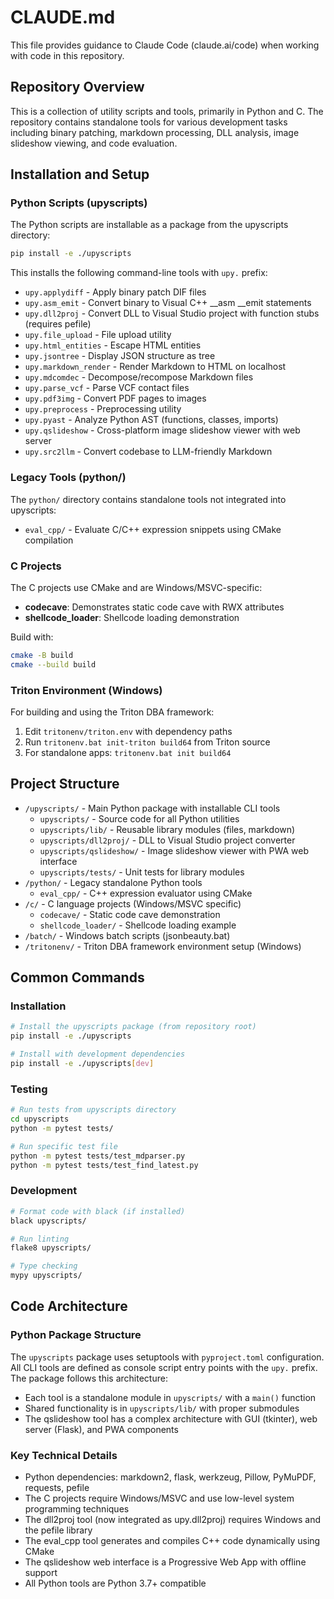 # CLAUDE.md

This file provides guidance to Claude Code (claude.ai/code) when working with code in this repository.

## Repository Overview

This is a collection of utility scripts and tools, primarily in Python and C. The repository contains standalone tools for various development tasks including binary patching, markdown processing, DLL analysis, image slideshow viewing, and code evaluation.

## Installation and Setup

### Python Scripts (upyscripts)
The Python scripts are installable as a package from the upyscripts directory:
```bash
pip install -e ./upyscripts
```

This installs the following command-line tools with `upy.` prefix:
- `upy.applydiff` - Apply binary patch DIF files
- `upy.asm_emit` - Convert binary to Visual C++ __asm __emit statements
- `upy.dll2proj` - Convert DLL to Visual Studio project with function stubs (requires pefile)
- `upy.file_upload` - File upload utility
- `upy.html_entities` - Escape HTML entities
- `upy.jsontree` - Display JSON structure as tree
- `upy.markdown_render` - Render Markdown to HTML on localhost
- `upy.mdcomdec` - Decompose/recompose Markdown files
- `upy.parse_vcf` - Parse VCF contact files
- `upy.pdf3img` - Convert PDF pages to images
- `upy.preprocess` - Preprocessing utility
- `upy.pyast` - Analyze Python AST (functions, classes, imports)
- `upy.qslideshow` - Cross-platform image slideshow viewer with web server
- `upy.src2llm` - Convert codebase to LLM-friendly Markdown

### Legacy Tools (python/)
The `python/` directory contains standalone tools not integrated into upyscripts:
- `eval_cpp/` - Evaluate C/C++ expression snippets using CMake compilation

### C Projects
The C projects use CMake and are Windows/MSVC-specific:
- **codecave**: Demonstrates static code cave with RWX attributes
- **shellcode_loader**: Shellcode loading demonstration

Build with:
```bash
cmake -B build
cmake --build build
```

### Triton Environment (Windows)
For building and using the Triton DBA framework:
1. Edit `tritonenv/triton.env` with dependency paths
2. Run `tritonenv.bat init-triton build64` from Triton source
3. For standalone apps: `tritonenv.bat init build64`

## Project Structure

- `/upyscripts/` - Main Python package with installable CLI tools
  - `upyscripts/` - Source code for all Python utilities
  - `upyscripts/lib/` - Reusable library modules (files, markdown)
  - `upyscripts/dll2proj/` - DLL to Visual Studio project converter
  - `upyscripts/qslideshow/` - Image slideshow viewer with PWA web interface
  - `upyscripts/tests/` - Unit tests for library modules
- `/python/` - Legacy standalone Python tools
  - `eval_cpp/` - C++ expression evaluator using CMake
- `/c/` - C language projects (Windows/MSVC specific)
  - `codecave/` - Static code cave demonstration
  - `shellcode_loader/` - Shellcode loading example
- `/batch/` - Windows batch scripts (jsonbeauty.bat)
- `/tritonenv/` - Triton DBA framework environment setup (Windows)

## Common Commands

### Installation
```bash
# Install the upyscripts package (from repository root)
pip install -e ./upyscripts

# Install with development dependencies
pip install -e ./upyscripts[dev]
```

### Testing
```bash
# Run tests from upyscripts directory
cd upyscripts
python -m pytest tests/

# Run specific test file
python -m pytest tests/test_mdparser.py
python -m pytest tests/test_find_latest.py
```

### Development
```bash
# Format code with black (if installed)
black upyscripts/

# Run linting
flake8 upyscripts/

# Type checking
mypy upyscripts/
```

## Code Architecture

### Python Package Structure
The `upyscripts` package uses setuptools with `pyproject.toml` configuration. All CLI tools are defined as console script entry points with the `upy.` prefix. The package follows this architecture:
- Each tool is a standalone module in `upyscripts/` with a `main()` function
- Shared functionality is in `upyscripts/lib/` with proper submodules
- The qslideshow tool has a complex architecture with GUI (tkinter), web server (Flask), and PWA components

### Key Technical Details
- Python dependencies: markdown2, flask, werkzeug, Pillow, PyMuPDF, requests, pefile
- The C projects require Windows/MSVC and use low-level system programming techniques
- The dll2proj tool (now integrated as upy.dll2proj) requires Windows and the pefile library
- The eval_cpp tool generates and compiles C++ code dynamically using CMake
- The qslideshow web interface is a Progressive Web App with offline support
- All Python tools are Python 3.7+ compatible